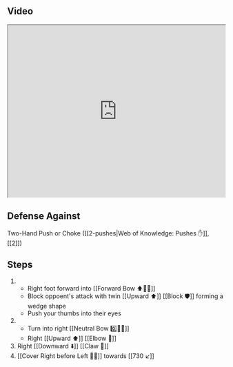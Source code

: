 ## Video

<iframe src="https://www.youtube.com/embed/eBB75RZcaM4" width="100%" height="400"></iframe>

## Defense Against

Two-Hand Push or Choke ([[2-pushes|Web of Knowledge: Pushes ✋]], [[2]])

## Steps

1. - Right foot forward into [[Forward Bow ⬆️🧍‍♂️]]
    - Block oppoent's attack with twin [[Upward ⬆️]] [[Block 🛡️]] forming a wedge shape
    - Push your thumbs into their eyes
2. - Turn into right [[Neutral Bow 0️⃣🧍‍♂️]]
    - Right [[Upward ⬆️]] [[Elbow 💪]]
3. Right [[Downward ⬇️]] [[Claw 🐯]]
4. [[Cover Right before Left 🦶🔄]] towards [[730 ↙️]]